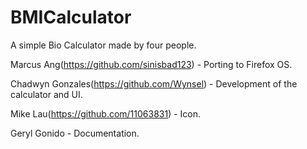 BMICalculator
=============

A simple Bio Calculator made by four people.

Marcus Ang(https://github.com/sinisbad123) - Porting to Firefox OS.

Chadwyn Gonzales(https://github.com/Wynsel) - Development of the calculator and UI.

Mike Lau(https://github.com/11063831) - Icon.

Geryl Gonido - Documentation.
